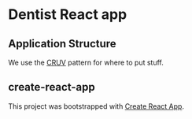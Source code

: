 # Dentist React app

## Application Structure

We use the [CRUV](http://jamesknelson.com/cruv-react-project-structure/) pattern for where to put stuff.

## create-react-app

This project was bootstrapped with [Create React App](https://github.com/facebook/create-react-app).
